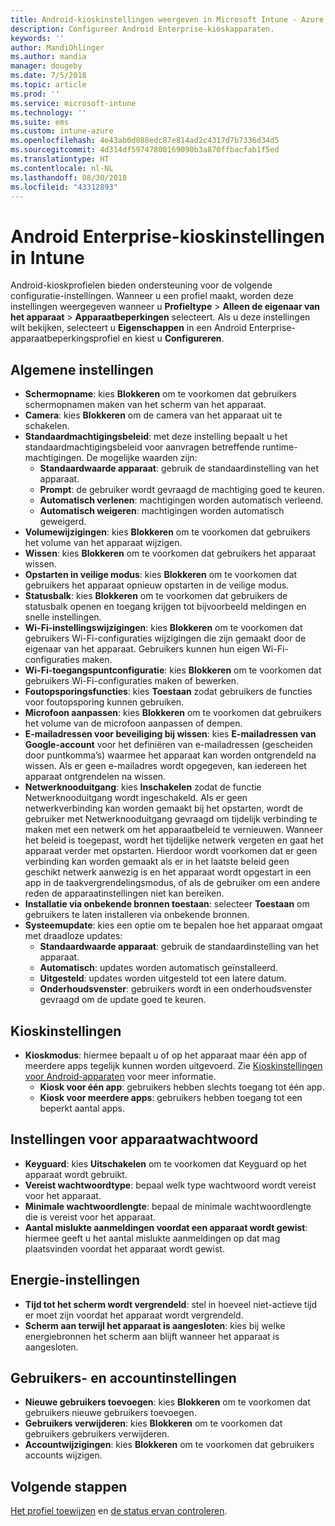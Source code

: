 ```yaml
---
title: Android-kioskinstellingen weergeven in Microsoft Intune - Azure | Microsoft Docs
description: Configureer Android Enterprise-kioskapparaten.
keywords: ''
author: MandiOhlinger
ms.author: mandia
manager: dougeby
ms.date: 7/5/2018
ms.topic: article
ms.prod: ''
ms.service: microsoft-intune
ms.technology: ''
ms.suite: ems
ms.custom: intune-azure
ms.openlocfilehash: 4e43ab0d088edc87e814ad2c4317d7b7336d34d5
ms.sourcegitcommit: 4d314df59747800169090b3a870ffbacfab1f5ed
ms.translationtype: HT
ms.contentlocale: nl-NL
ms.lasthandoff: 08/30/2018
ms.locfileid: "43312893"
---
```

# <a name="android-enterprise-kiosk-settings-in-intune"></a>Android Enterprise-kioskinstellingen in Intune

Android-kioskprofielen bieden ondersteuning voor de volgende configuratie-instellingen. Wanneer u een profiel maakt, worden deze instellingen weergegeven wanneer u **Profieltype** > **Alleen de eigenaar van het apparaat** > **Apparaatbeperkingen** selecteert. Als u deze instellingen wilt bekijken, selecteert u **Eigenschappen** in een Android Enterprise-apparaatbeperkingsprofiel en kiest u **Configureren**.

## <a name="general-settings"></a>Algemene instellingen

- **Schermopname**: kies **Blokkeren** om te voorkomen dat gebruikers schermopnamen maken van het scherm van het apparaat.
- **Camera**: kies **Blokkeren** om de camera van het apparaat uit te schakelen.
- **Standaardmachtigingsbeleid**: met deze instelling bepaalt u het standaardmachtigingsbeleid voor aanvragen betreffende runtime-machtigingen. De mogelijke waarden zijn:
    - **Standaardwaarde apparaat**: gebruik de standaardinstelling van het apparaat.
    - **Prompt**: de gebruiker wordt gevraagd de machtiging goed te keuren.
    - **Automatisch verlenen**: machtigingen worden automatisch verleend.
    - **Automatisch weigeren**: machtigingen worden automatisch geweigerd.
- **Volumewijzigingen**: kies **Blokkeren** om te voorkomen dat gebruikers het volume van het apparaat wijzigen.
- **Wissen**: kies **Blokkeren** om te voorkomen dat gebruikers het apparaat wissen.
- **Opstarten in veilige modus**: kies **Blokkeren** om te voorkomen dat gebruikers het apparaat opnieuw opstarten in de veilige modus.
- **Statusbalk**: kies **Blokkeren** om te voorkomen dat gebruikers de statusbalk openen en toegang krijgen tot bijvoorbeeld meldingen en snelle instellingen.
- **Wi-Fi-instellingswijzigingen**: kies **Blokkeren** om te voorkomen dat gebruikers Wi-Fi-configuraties wijzigingen die zijn gemaakt door de eigenaar van het apparaat. Gebruikers kunnen hun eigen Wi-Fi-configuraties maken.
- **Wi-Fi-toegangspuntconfiguratie**: kies **Blokkeren** om te voorkomen dat gebruikers Wi-Fi-configuraties maken of bewerken.
- **Foutopsporingsfuncties**: kies **Toestaan** zodat gebruikers de functies voor foutopsporing kunnen gebruiken.
- **Microfoon aanpassen**: kies **Blokkeren** om te voorkomen dat gebruikers het volume van de microfoon aanpassen of dempen.
- **E-mailadressen voor beveiliging bij wissen**: kies **E-mailadressen van Google-account** voor het definiëren van e-mailadressen (gescheiden door puntkomma’s) waarmee het apparaat kan worden ontgrendeld na wissen. Als er geen e-mailadres wordt opgegeven, kan iedereen het apparaat ontgrendelen na wissen.
- **Netwerknooduitgang**: kies **Inschakelen** zodat de functie Netwerknooduitgang wordt ingeschakeld. Als er geen netwerkverbinding kan worden gemaakt bij het opstarten, wordt de gebruiker met Netwerknooduitgang gevraagd om tijdelijk verbinding te maken met een netwerk om het apparaatbeleid te vernieuwen. Wanneer het beleid is toegepast, wordt het tijdelijke netwerk vergeten en gaat het apparaat verder met opstarten. Hierdoor wordt voorkomen dat er geen verbinding kan worden gemaakt als er in het laatste beleid geen geschikt netwerk aanwezig is en het apparaat wordt opgestart in een app in de taakvergrendelingsmodus, of als de gebruiker om een andere reden de apparaatinstellingen niet kan bereiken.
- **Installatie via onbekende bronnen toestaan**: selecteer **Toestaan** om gebruikers te laten installeren via onbekende bronnen.
- **Systeemupdate**: kies een optie om te bepalen hoe het apparaat omgaat met draadloze updates:
    - **Standaardwaarde apparaat**: gebruik de standaardinstelling van het apparaat.
    - **Automatisch**: updates worden automatisch geïnstalleerd.
    - **Uitgesteld**: updates worden uitgesteld tot een latere datum.
    - **Onderhoudsvenster**: gebruikers wordt in een onderhoudsvenster gevraagd om de update goed te keuren.

## <a name="kiosk-settings"></a>Kioskinstellingen

- **Kioskmodus**: hiermee bepaalt u of op het apparaat maar één app of meerdere apps tegelijk kunnen worden uitgevoerd. Zie [Kioskinstellingen voor Android-apparaten](android-kiosk-settings.md) voor meer informatie.
    - **Kiosk voor één app**: gebruikers hebben slechts toegang tot één app.
    - **Kiosk voor meerdere apps**: gebruikers hebben toegang tot een beperkt aantal apps.

## <a name="device-password-settings"></a>Instellingen voor apparaatwachtwoord

- **Keyguard**: kies **Uitschakelen** om te voorkomen dat Keyguard op het apparaat wordt gebruikt.
- **Vereist wachtwoordtype**: bepaal welk type wachtwoord wordt vereist voor het apparaat.
- **Minimale wachtwoordlengte**: bepaal de minimale wachtwoordlengte die is vereist voor het apparaat.
- **Aantal mislukte aanmeldingen voordat een apparaat wordt gewist**: hiermee geeft u het aantal mislukte aanmeldingen op dat mag plaatsvinden voordat het apparaat wordt gewist.

## <a name="power-settings"></a>Energie-instellingen

- **Tijd tot het scherm wordt vergrendeld**: stel in hoeveel niet-actieve tijd er moet zijn voordat het apparaat wordt vergrendeld.
- **Scherm aan terwijl het apparaat is aangesloten**: kies bij welke energiebronnen het scherm aan blijft wanneer het apparaat is aangesloten.

## <a name="users-and-accounts-settings"></a>Gebruikers- en accountinstellingen

- **Nieuwe gebruikers toevoegen**: kies **Blokkeren** om te voorkomen dat gebruikers nieuwe gebruikers toevoegen.
- **Gebruikers verwijderen**: kies **Blokkeren** om te voorkomen dat gebruikers gebruikers verwijderen.
- **Accountwijzigingen**: kies **Blokkeren** om te voorkomen dat gebruikers accounts wijzigen.

## <a name="next-steps"></a>Volgende stappen
[Het profiel toewijzen](device-profile-assign.md) en [de status ervan controleren](device-profile-monitor.md).



